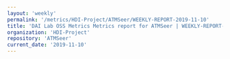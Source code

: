```yaml
---
layout: 'weekly'
permalink: '/metrics/HDI-Project/ATMSeer/WEEKLY-REPORT-2019-11-10'
title: 'DAI Lab OSS Metrics Metrics report for ATMSeer | WEEKLY-REPORT-2019-11-10'
organization: 'HDI-Project'
repository: 'ATMSeer'
current_date: '2019-11-10'
---
```

